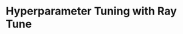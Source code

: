 # Hyperparameter Tuning with Ray Tune

[//]: #https://docs.ray.io/en/latest/tune/examples/tune-mlflow.html
[//]: #https://pytorch.org/tutorials/beginner/hyperparameter_tuning_tutorial.html
[//]: #https://docs.ray.io/en/latest/tune/examples/optuna_example.html

